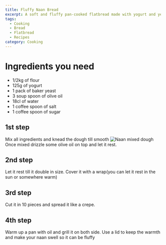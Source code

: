 ```yaml
---
title: Fluffy Naan Bread
excerpt: A soft and fluffy pan-cooked flatbread made with yogurt and yeast—perfect for scooping up sauces or enjoying on its own.
tags:
  - Cooking
  - Bread
  - Flatbread
  - Recipes
category: Cooking
---
```

# Ingredients you need
- 1/2kg of flour
- 125g of yogurt
- 1 pack of baker yeast
- 3 soup spoon of olive oil
- 18cl of water
- 1 coffee spoon of salt
- 1 coffee spoon of sugar
## 1st step
Mix all ingredients and knead the dough till smooth
![Naan mixed dough](/images/naan-mixed.png)
Once mixed drizzle some olive oil on top and let it rest.
## 2nd step
Let it rest till it double in size. Cover it with a wrap(you can let it rest in the sun or somewhere warm)
## 3rd step
Cut it in 10 pieces and spread it like a crepe.
## 4th step
Warm up a pan with oil and grill it on both side. Use a lid to keep the warmth and make your naan swell so it can be fluffy 